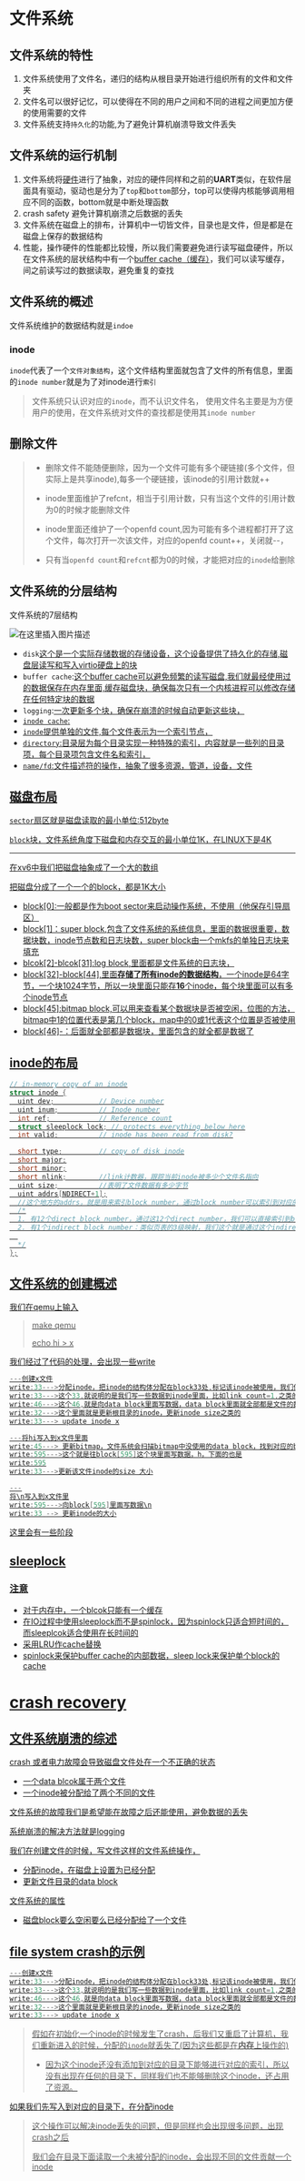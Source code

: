 # 文件系统
##  文件系统的特性
1. 文件系统使用了文件名，递归的结构从根目录开始进行组织所有的文件和文件夹
2. 文件名可以很好记忆，可以使得在不同的用户之间和不同的进程之间更加方便的使用需要的文件
3. 文件系统支持`持久化`的功能,为了避免计算机崩溃导致文件丢失

##  文件系统的运行机制
1. 文件系统将<u>硬件</u>进行了抽象，对应的硬件同样和之前的**UART**类似，在软件层面具有驱动，驱动也是分为了`top`和`bottom`部分，top可以使得内核能够调用相应不同的函数，bottom就是中断处理函数
2. crash safety 避免计算机崩溃之后数据的丢失
3. 文件系统在磁盘上的排布，计算机中一切皆文件，目录也是文件，但是都是在磁盘上保存的数据结构
4. 性能，操作硬件的性能都比较慢，所以我们需要避免进行读写磁盘硬件，所以在文件系统的层状结构中有一个<u>buffer cache（缓存）</u>，我们可以读写缓存，间之前读写过的数据读取，避免重复的查找



## 文件系统的概述
文件系统维护的数据结构就是`indoe`

### inode
`inode`代表了一个`文件对象结构`，这个文件结构里面就包含了文件的所有信息，里面的`inode number`就是为了对inode进行`索引`

>文件系统只认识对应的`inode`，而不认识文件名，
使用文件名主要是为方便用户的使用，在文件系统对文件的查找都是使用其`inode number`

删除文件
---
>* 删除文件不能随便删除，因为一个文件可能有多个硬链接(多个文件，但实际上是共享inode),每多一个硬链接，该inode的引用计数就++
>
>* inode里面维护了refcnt，相当于引用计数，只有当这个文件的引用计数为0的时候才能删除文件
>
>* inode里面还维护了一个openfd count,因为可能有多个进程都打开了这个文件，每次打开一次该文件，对应的openfd count++，关闭就--，
>
>* 只有当`openfd count`和`refcnt`都为0的时候，才能把对应的`inode`给删除

## 文件系统的分层结构
文件系统的7层结构

![在这里插入图片描述](https://img-blog.csdnimg.cn/441ff23ae4794d6f88f8ab24a28747ba.png)

*  `disk`<u>这个是一个实际存储数据的存储设备，这个设备提供了持久化的存储,磁盘层读写和写入virtio硬盘上的块</u>
* `buffer cache`:<u>这个buffer cache可以避免频繁的读写磁盘,我们就最经使用过的数据保存在内存里面,缓存磁盘块，确保每次只有一个内核进程可以修改存储在任何特定块的数据</u>
* `logging`:<u>一次更新多个块，确保在崩溃的时候自动更新这些块，
* `inode cache`:<u>
* `inode`<u>提供单独的文件,每个文件表示为一个索引节点，
* `directory`:<u>目录层为每个目录实现一种特殊的索引，内容就是一些列的目录项，每个目录项包含文件名和索引，</u>
* `name/fd`:文件描述符的操作，抽象了很多资源，管道，设备，文件




## 磁盘布局
`sector`扇区就是磁盘读取的最小单位:512byte

`block`块，文件系统角度下磁盘和内存交互的最小单位1K，在LINUX下是<u>4K</u>
***
在xv6中我们把磁盘抽象成了一个大的数组

把磁盘分成了一个一个的block，都是1K大小


* block[0]:一般都是作为<u>boot sector</u>来启动操作系统，不使用（他保存引导扇区）
* block[1]：<u>super block</u>,包含了文件系统的系统信息，里面的数据很重要，数据块数，inode节点数和日志块数，super block由一个mkfs的单独日志块来填充
* blcok[2]-blcok[31]:<u>log block</u>,里面都是文件系统的日志块，
* block[32]-block[44],里面**存储了所有inode的数据结构**，一个inode是64字节，一个块1024字节，所以一块里面只能存**16**个inode，每个块里面可以有多个inode节点
* block[45]:bitmap block,可以用来查看某个数据块是否被空闲，位图的方法，bitmap中1的位置代表是第几个block，map中的0或1代表这个位置是否被使用
* block[46]-：后面就全部都是数据块，里面包含的就全都是数据了


## inode的布局
~~~c
// in-memory copy of an inode
struct inode {
  uint dev;           // Device number
  uint inum;          // Inode number
  int ref;            // Reference count
  struct sleeplock lock; // protects everything below here
  int valid;          // inode has been read from disk?

  short type;         // copy of disk inode
  short major;
  short minor;
  short nlink;        //link计数器，跟踪当前inode被多少个文件名指向
  uint size;          //表明了文件数据有多少字节
  uint addrs[NDIRECT+1];
  //这个地方的addrs，就是用来索引block number，通过block number可以索引到对应的数据
  /*
  1. 有12个direct block number，通过这12个direct number，我们可以直接索引到blcok number对应的数据块内容
  2. 有1个indirect block number：类似页表的3级映射，我们这个就是通过这个indirect number，可以查找到内存中存在的256个direct number中的一个条目
  
  */
};
~~~

## 文件系统的创建概述
我们在qemu上输入
>make qemu
>
>echo hi > x

我们经过了代码的处理，会出现一些write
~~~c
---创建x文件
write:33--->分配inode，把inode的结构体分配在block33处,标记该inode被使用，我们使用type来表示inode是否空闲,
write:33--->这个33,就说明的是我们写一些数据到inode里面，比如link count=1,之类的
write:46--->这个46,就是向data block里面写数据，data block里面就全部都是文件的数据内容，46是根目录，因为我们创建了一个文件，他属于根目录下的一个文件，有文件名和inode的编号，
write:32--->这个里面就是更新根目录的inode，更新inode size之类的
write:33---> update inode x

---将hi写入到x文件里面
write:45---> 更新bitmap，文件系统会扫描bitmap中没使用的data block，找到对应的bit=0,设置bit=1,更新bitmap 
write:595--->这个就是往block[595]这个块里面写数据，h，下面的也是
write:595
write:33--->更新该文件inode的size 大小

---
将\n写入到x文件里
write:595--->向block[595]里面写数据\n
write:33 --> 更新inode的大小
~~~
这里会有一些阶段

## sleeplock

### 注意
* 对于内存中，一个blcok只能有一个缓存
* 在IO过程中使用sleeplock而不是spinlock，因为spinlock只适合短时间的，而sleeplcok适合使用在长时间的
* 采用LRU作cache替换
* spinlock来保护buffer cache的内部数据，sleep lock来保护单个block的cache

# crash recovery

## 文件系统崩溃的综述
crash 或者电力故障会导致磁盘文件处在一个不正确的状态
* 一个data blcok属于两个文件
* 一个inode被分配给了两个不同的文件

文件系统的故障我们是希望能在故障之后还能使用，避免数据的丢失

系统崩溃的解决方法就是logging

我们在创建文件的时候，写文件这样的文件系统操作，
* 分配inode，在磁盘上设置为已经分配
* 更新文件目录的data block

文件系统的属性
* 磁盘block要么空闲要么已经分配给了一个文件


## file system crash的示例

~~~c
---创建x文件
write:33--->分配inode，把inode的结构体分配在block33处,标记该inode被使用，我们使用type来表示inode是否空闲,
write:33--->这个33,就说明的是我们写一些数据到inode里面，比如link count=1,之类的
write:46--->这个46,就是向data block里面写数据，data block里面就全部都是文件的数据内容，46是根目录，因为我们创建了一个文件，他属于根目录下的一个文件，有文件名和inode的编号，
write:32--->这个里面就是更新根目录的inode，更新inode size之类的
write:33---> update inode x
~~~
>假如在初始化一个inode的时候发生了crash，后我们又重启了计算机，我们重新进入的时候，分配的`inode`就丢失了(因为这些都是在**内存**上操作的)
>
>* 因为这个inode还没有添加到对应的目录下能够进行对应的索引，所以没有出现在任何的目录下，同样我们也不能够删除这个inode，还占用了资源。

如果我们先写入到对应的目录下，在分配inode

>这个操作可以解决inode丢失的问题，但是同样也会出现很多问题，出现crash之后
>
>我们会在目录下面读取一个未被分配的inode，会出现不同的文件贡献一个inode
